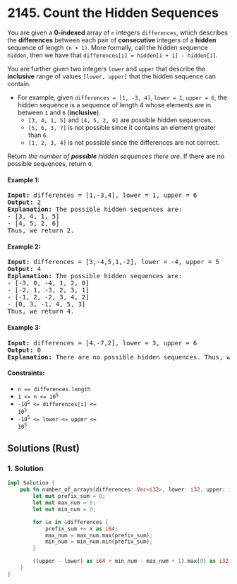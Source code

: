 # 2145. Count the Hidden Sequences
You are given a **0-indexed** array of `n` integers `differences`, which describes the **differences** between each pair of **consecutive** integers of a **hidden** sequence of length `(n + 1)`. More formally, call the hidden sequence `hidden`, then we have that `differences[i] = hidden[i + 1] - hidden[i]`.

You are further given two integers `lower` and `upper` that describe the **inclusive** range of values `[lower, upper]` that the hidden sequence can contain.

* For example, given `differences = [1, -3, 4]`, `lower = 1`, `upper = 6`, the hidden sequence is a sequence of length 4 whose elements are in between `1` and `6` (**inclusive**).
  * `[3, 4, 1, 5]` and `[4, 5, 2, 6]` are possible hidden sequences.
  * `[5, 6, 3, 7]` is not possible since it contains an element greater than `6`.
  * `[1, 2, 3, 4]` is not possible since the differences are not correct.

Return *the number of **possible** hidden sequences there are*. If there are no possible sequences, return `0`.

#### Example 1:
<pre>
<strong>Input:</strong> differences = [1,-3,4], lower = 1, upper = 6
<strong>Output:</strong> 2
<strong>Explanation:</strong> The possible hidden sequences are:
- [3, 4, 1, 5]
- [4, 5, 2, 6]
Thus, we return 2.
</pre>

#### Example 2:
<pre>
<strong>Input:</strong> differences = [3,-4,5,1,-2], lower = -4, upper = 5
<strong>Output:</strong> 4
<strong>Explanation:</strong> The possible hidden sequences are:
- [-3, 0, -4, 1, 2, 0]
- [-2, 1, -3, 2, 3, 1]
- [-1, 2, -2, 3, 4, 2]
- [0, 3, -1, 4, 5, 3]
Thus, we return 4.
</pre>

#### Example 3:
<pre>
<strong>Input:</strong> differences = [4,-7,2], lower = 3, upper = 6
<strong>Output:</strong> 0
<strong>Explanation:</strong> There are no possible hidden sequences. Thus, we return 0.
</pre>

#### Constraints:
* `n == differences.length`
* <code>1 <= n <= 10<sup>5</sup></code>
* <code>-10<sup>5</sup> <= differences[i] <= 10<sup>5</sup></code>
* <code>-10<sup>5</sup> <= lower <= upper <= 10<sup>5</sup></code>

## Solutions (Rust)

### 1. Solution
```Rust
impl Solution {
    pub fn number_of_arrays(differences: Vec<i32>, lower: i32, upper: i32) -> i32 {
        let mut prefix_sum = 0;
        let mut max_num = 0;
        let mut min_num = 0;

        for &x in &differences {
            prefix_sum += x as i64;
            max_num = max_num.max(prefix_sum);
            min_num = min_num.min(prefix_sum);
        }

        ((upper - lower) as i64 + min_num - max_num + 1).max(0) as i32
    }
}
```
